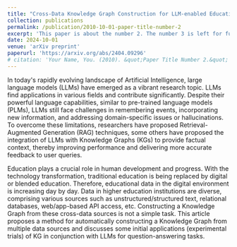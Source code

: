 ```yaml
---
title: "Cross-Data Knowledge Graph Construction for LLM-enabled Educational Question-Answering System: A Case Study at HCMUT"
collection: publications
permalink: /publication/2010-10-01-paper-title-number-2
excerpt: 'This paper is about the number 2. The number 3 is left for future work.'
date: 2024-10-01
venue: 'arXiv preprint'
paperurl: 'https://arxiv.org/abs/2404.09296'
# citation: 'Your Name, You. (2010). &quot;Paper Title Number 2.&quot; <i>Journal 1</i>. 1(2).'
---
```


In today's rapidly evolving landscape of Artificial Intelligence, large language models (LLMs) have emerged as a vibrant research topic. LLMs find applications in various fields and contribute significantly. Despite their powerful language capabilities, similar to pre-trained language models (PLMs), LLMs still face challenges in remembering events, incorporating new information, and addressing domain-specific issues or hallucinations. To overcome these limitations, researchers have proposed Retrieval-Augmented Generation (RAG) techniques, some others have proposed the integration of LLMs with Knowledge Graphs (KGs) to provide factual context, thereby improving performance and delivering more accurate feedback to user queries.

Education plays a crucial role in human development and progress. With the technology transformation, traditional education is being replaced by digital or blended education. Therefore, educational data in the digital environment is increasing day by day. Data in higher education institutions are diverse, comprising various sources such as unstructured/structured text, relational databases, web/app-based API access, etc. Constructing a Knowledge Graph from these cross-data sources is not a simple task. This article proposes a method for automatically constructing a Knowledge Graph from multiple data sources and discusses some initial applications (experimental trials) of KG in conjunction with LLMs for question-answering tasks.